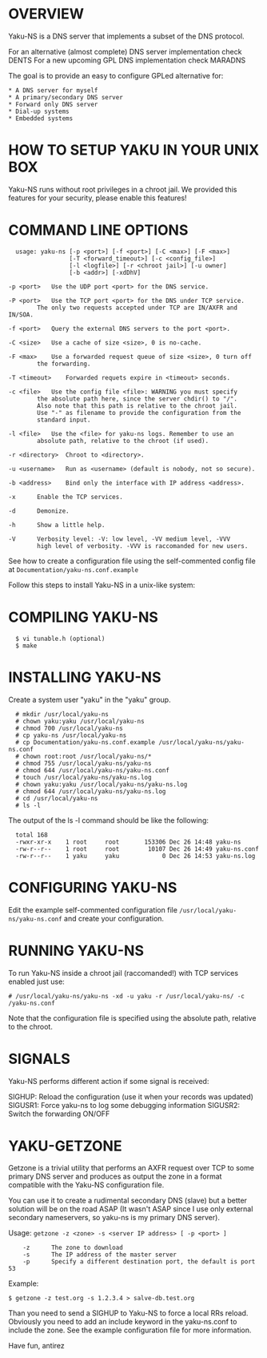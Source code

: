 # OVERVIEW

  Yaku-NS is a DNS server that implements a subset of the
  DNS protocol.

  For an alternative (almost complete) DNS server implementation check DENTS
  For a new upcoming GPL DNS implementation check MARADNS

  The goal is to provide an easy to configure GPLed alternative for:

	* A DNS server for myself
	* A primary/secondary DNS server
	* Forward only DNS server
	* Dial-up systems
	* Embedded systems

# HOW TO SETUP YAKU IN YOUR UNIX BOX

  Yaku-NS runs without root privileges in a chroot jail.
  We provided this features for your security, please enable
  this features!

# COMMAND LINE OPTIONS

```
  usage: yaku-ns [-p <port>] [-f <port>] [-C <max>] [-F <max>]
                 [-T <forward_timeout>] [-c <config_file>]
                 [-l <logfile>] [-r <chroot jail>] [-u owner]
                 [-b <addr>] [-xdDhV]

-p <port>	Use the UDP port <port> for the DNS service.

-P <port>	Use the TCP port <port> for the DNS under TCP service.
		The only two requests accepted under TCP are IN/AXFR and IN/SOA.

-f <port>	Query the external DNS servers to the port <port>.

-C <size>	Use a cache of size <size>, 0 is no-cache.

-F <max>	Use a forwarded request queue of size <size>, 0 turn off
		the forwarding.

-T <timeout>	Forwarded requets expire in <timeout> seconds.

-c <file>	Use the config file <file>: WARNING you must specify
		the absolute path here, since the server chdir() to "/".
		Also note that this path is relative to the chroot jail.
		Use "-" as filename to provide the configuration from the
		standard input.

-l <file>	Use the <file> for yaku-ns logs. Remember to use an
		absolute path, relative to the chroot (if used).

-r <directory>	Chroot to <directory>.

-u <username>	Run as <username> (default is nobody, not so secure).

-b <address>	Bind only the interface with IP address <address>.

-x		Enable the TCP services.

-d		Demonize.

-h		Show a little help.

-V		Verbosity level: -V: low level, -VV medium level, -VVV
		high level of verbosity. -VVV is raccomanded for new users.
```

  See how to create a configuration file using the self-commented
  config file at `Documentation/yaku-ns.conf.example`

  Follow this steps to install Yaku-NS in a unix-like system:

# COMPILING YAKU-NS

```
  $ vi tunable.h (optional)
  $ make
```

# INSTALLING YAKU-NS

  Create a system user "yaku" in the "yaku" group.

```
  # mkdir /usr/local/yaku-ns
  # chown yaku:yaku /usr/local/yaku-ns
  # chmod 700 /usr/local/yaku-ns
  # cp yaku-ns /usr/local/yaku-ns
  # cp Documentation/yaku-ns.conf.example /usr/local/yaku-ns/yaku-ns.conf
  # chown root:root /usr/local/yaku-ns/*
  # chmod 755 /usr/local/yaku-ns/yaku-ns
  # chmod 644 /usr/local/yaku-ns/yaku-ns.conf
  # touch /usr/local/yaku-ns/yaku-ns.log
  # chown yaku:yaku /usr/local/yaku-ns/yaku-ns.log
  # chmod 644 /usr/local/yaku-ns/yaku-ns.log
  # cd /usr/local/yaku-ns
  # ls -l
```

  The output of the ls -l command should be like the following:

```
  total 168
  -rwxr-xr-x    1 root     root       153306 Dec 26 14:48 yaku-ns
  -rw-r--r--    1 root     root        10107 Dec 26 14:49 yaku-ns.conf
  -rw-r--r--    1 yaku     yaku            0 Dec 26 14:53 yaku-ns.log
```

# CONFIGURING YAKU-NS

  Edit the example self-commented configuration file
  `/usr/local/yaku-ns/yaku-ns.conf` and create your configuration.

# RUNNING YAKU-NS

  To run Yaku-NS inside a chroot jail (raccomanded!)
  with TCP services enabled just use:

  `# /usr/local/yaku-ns/yaku-ns -xd -u yaku -r /usr/local/yaku-ns/ -c /yaku-ns.conf`

  Note that the configuration file is specified using the absolute
  path, relative to the chroot.

# SIGNALS

  Yaku-NS performs different action if some signal is received:

  SIGHUP:	Reload the configuration (use it when your records was updated)
  SIGUSR1:	Force yaku-ns to log some debugging information
  SIGUSR2:	Switch the forwarding ON/OFF

# YAKU-GETZONE

  Getzone is a trivial utility that performs an AXFR request
  over TCP to some primary DNS server and produces as output
  the zone in a format compatible with the Yaku-NS configuration file.

  You can use it to create a rudimental secondary DNS (slave)
  but a better solution will be on the road ASAP (It wasn't ASAP
  since I use only external secondary nameservers, so yaku-ns
  is my primary DNS server).

  Usage: `getzone -z <zone> -s <server IP address> [ -p <port> ]`

```
    -z		The zone to download
    -s		The IP address of the master server
    -p		Specify a different destination port, the default is port 53
```

  Example:

  `$ getzone -z test.org -s 1.2.3.4 > salve-db.test.org`

  Than you need to send a SIGHUP to Yaku-NS to force a local RRs reload.
  Obviously you need to add an include keyword in the yaku-ns.conf
  to include the zone. See the example configuration file for more
  information.

Have fun,
antirez
